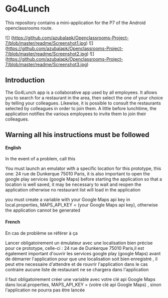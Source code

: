 # Go4Lunch

This repository contains a mini-application for the P7 of the Android openclassrooms route.

![] (https://github.com/azubalapk/Openclassrooms-Project-7/blob/master/readme/Screenshot1.jpg)
![] (https://github.com/azubalapk/Openclassrooms-Project-7/blob/master/readme/Screenshot2.jpg)
![] (https://github.com/azubalapk/Openclassrooms-Project-7/blob/master/readme/Screenshot3.jpg)

## Introduction

The Go4Lunch app is a collaborative app used by all employees.  It allows you to search for a restaurant in the area, then select the one of your choice by telling your colleagues.  Likewise, it is possible to consult the restaurants selected by colleagues in order to join them.  A little before lunchtime, the application notifies the various employees to invite them to join their colleagues.

## Warning all his instructions must be followed

#### English

In the event of a problem, call this

You must launch an emulator with a specific location for this prototype, this one: 24 rue de Dunkerque 75010 Paris, it is also important to open the google play services (google Maps) before starting the application so that a
location is well saved, it may be necessary to wait and reopen the application otherwise no restaurant list will load in the application

you must create a variable with your Google Maps api key in local.properties, MAPS_API_KEY = (your Google Maps api key), otherwise the application cannot be generated

#### French

En cas de problème se référer à ça


Lancer obligatoirement un émulateur avec une localisation bien précise pour ce prototype, celle-ci : 24 rue de Dunkerque 75010 Paris,il est également important d'ouvrir les services google play (google Maps) avant de démarrer l'application pour que une
localisation soit bien enregistré , il peut etre necessaire d'attendre et de rouvrir l'application dans le cas contraire aucune liste de restaurant ne se chargera dans l'application

il faut obligatoirement créer une variable avec votre clé api Google Maps dans local.properties, MAPS_API_KEY = (votre clé api Google Maps) , sinon l'application ne pourra pas être lancée





